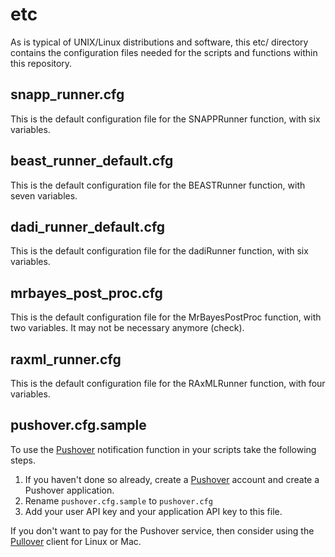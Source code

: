 # etc

As is typical of UNIX/Linux distributions and software, this etc/ directory contains the configuration files needed for the scripts and functions within this repository.

## snapp_runner.cfg
This is the default configuration file for the SNAPPRunner function, with six variables.

## beast_runner_default.cfg
This is the default configuration file for the BEASTRunner function, with seven variables.

## dadi_runner_default.cfg
This is the default configuration file for the dadiRunner function, with six variables.

## mrbayes_post_proc.cfg
This is the default configuration file for the MrBayesPostProc function, with two variables. It may not be necessary anymore (check).

## raxml_runner.cfg
This is the default configuration file for the RAxMLRunner function, with four variables.

## pushover.cfg.sample
To use the [Pushover][1] notification function in your scripts take the following steps.

1. If you haven't done so already, create a [Pushover][1] account and create a Pushover application.
2. Rename `pushover.cfg.sample` to `pushover.cfg`
3. Add your user API key and your application API key to this file.

If you don't want to pay for the Pushover service, then consider using the [Pullover][2] client for Linux or Mac.

[1]: https://pushover.net
[2]: https://github.com/cgrossde/Pullover

